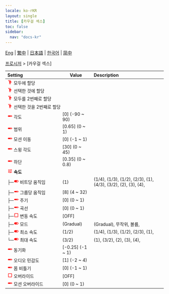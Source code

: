 ```yaml
---
locale: ko-rKR
layout: single
title: [카우걸 섹스]
toc: false
sidebar:
  nav: "docs-kr"
---
```

[Eng](/dancexr/menu/2025.4/motion/cowgirl_sex) | [繁中](/tw/dancexr/menu/2025.4/motion/cowgirl_sex) | [日本語](/jp/dancexr/menu/2025.4/motion/cowgirl_sex) | [한국어](/kr/dancexr/menu/2025.4/motion/cowgirl_sex) | [简中](/zh/dancexr/menu/2025.4/motion/cowgirl_sex)

[프로시저](../menu#프로시저) > [카우걸 섹스]



| Setting | Value | Description |
| :--- | --- | :--- |
|<nobr><img src="/images/icon/ic_motion.png" alt="motion icon"/> 모두에 할당</nobr>|| 
|<nobr><img src="/images/icon/ic_motion.png" alt="motion icon"/> 선택한 것에 할당</nobr>|| 
|<nobr><img src="/images/icon/ic_motion.png" alt="motion icon"/> 모두를 2번째로 할당</nobr>|| 
|<nobr><img src="/images/icon/ic_motion.png" alt="motion icon"/> 선택한 것을 2번째로 할당</nobr>|| 
|<nobr><img src="/images/icon/ic_slider.png" alt="slider icon"/> 각도</nobr>| [0] (-90 ~ 90) | 
|<nobr><img src="/images/icon/ic_slider.png" alt="slider icon"/> 범위</nobr>| [0.65] (0 ~ 1) | 
|<nobr><img src="/images/icon/ic_slider.png" alt="slider icon"/> 모션 이동</nobr>| [0] (-1 ~ 1) | 
|<nobr><img src="/images/icon/ic_slider.png" alt="slider icon"/> 스윙 각도</nobr>| [30] (0 ~ 45) | 
|<nobr><img src="/images/icon/ic_slider.png" alt="slider icon"/> 하단</nobr>| [0.35] (0 ~ 0.8) | 
|<nobr><img src="/images/icon/ic_tune.png" alt="tune icon"/> <b>속도</b></nobr>| | 
|<nobr>├─<img src="/images/icon/ic_toggle_on.png" alt="toggle on icon"/> 비트당 움직임</nobr>| (1) | (1/4), (1/3), (1/2), (2/3), (1), (4/3), (3/2), (2), (3), (4), 
|<nobr>├─<img src="/images/icon/ic_slider.png" alt="slider icon"/> 그룹당 움직임</nobr>| [8] (4 ~ 32) | 
|<nobr>├─<img src="/images/icon/ic_slider.png" alt="slider icon"/> 주기</nobr>| [0] (0 ~ 1) | 
|<nobr>├─<img src="/images/icon/ic_slider.png" alt="slider icon"/> 곡선</nobr>| [0] (0 ~ 1) | 
|<nobr>├─<img src="/images/icon/ic_check_off.png" alt="check off icon"/> 변동 속도</nobr>| [OFF] | 
|<nobr>├─<img src="/images/icon/ic_toggle_on.png" alt="toggle on icon"/> 모드</nobr>| (Gradual) | (Gradual), 무작위, 볼륨, 
|<nobr>├─<img src="/images/icon/ic_toggle_on.png" alt="toggle on icon"/> 최소 속도</nobr>| (1/2) | (1/4), (1/3), (1/2), (2/3), (1), 
|<nobr>└─<img src="/images/icon/ic_toggle_on.png" alt="toggle on icon"/> 최대 속도</nobr>| (3/2) | (1), (3/2), (2), (3), (4), 
|<nobr><img src="/images/icon/ic_slider.png" alt="slider icon"/> 동기화</nobr>| [-0.25] (-1 ~ 1) | 
|<nobr><img src="/images/icon/ic_slider.png" alt="slider icon"/> 오디오 민감도</nobr>| [1] (-2 ~ 4) | 
|<nobr><img src="/images/icon/ic_slider.png" alt="slider icon"/> 몸 비틀기</nobr>| [0] (-1 ~ 1) | 
|<nobr><img src="/images/icon/ic_check_off.png" alt="check off icon"/> 오버라이드</nobr>| [OFF] | 
|<nobr><img src="/images/icon/ic_slider.png" alt="slider icon"/> 모션 오버라이드</nobr>| [0] (0 ~ 1) | 
